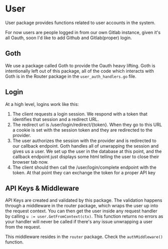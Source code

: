 # User

User package provides functions related to user accounts in the system. 

For now users are people logged in from our own Gitlab instance, given it's all Oauth, soon I'd like to add Github and Gitlab(proper) login. 

## Goth
We use a package called Goth to provide the Oauth heavy lifting. Goth is intentionally left out of this package, all of the code which interacts with Goth is in the Router package in the `user_auth_handlers.go` file. 

## Login
At a high level, logins work like this:
1) The client requests a login session. We respond with a token that identifies that session and a redirect URL.
2) The redirect url is /user/login/redirect/{token}. When they go to this URL a cookie is set with the session token and they are redirected to the provider.
3) The user authorizes the session with the provider and is redirected to our callback endpoint. Goth handles all of unwrapping the session and gives us a user. We set up the user in the database at this point, and the callback endpoint just displays some html telling the user to close their browser tab now.
4) The client should then call the /user/login/complete endpoint with the token. At that point they can exchange the token for a proper API key 

## API Keys & Middleware
API Keys are created and validated by this package. The validation happens through a middleware in the router package, which wraps the user up into the request context. You can then get the user inside any request handler by calling `u := user.GetFromContext(ctx)`. This function returns no errors as your handler will never be called if there's any issue unwrapping a user from the request. 

This middleware resides in the `router` package. Check the `authMiddleware()` function. 